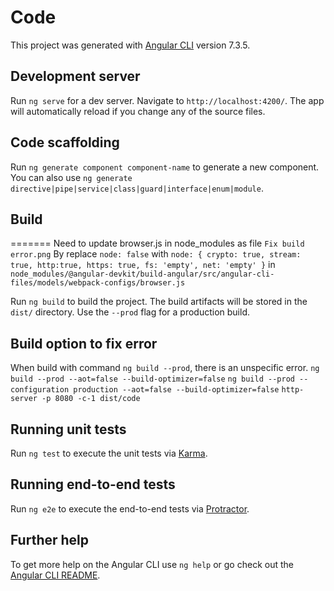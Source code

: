 # Code

This project was generated with [Angular CLI](https://github.com/angular/angular-cli) version 7.3.5.

## Development server

Run `ng serve` for a dev server. Navigate to `http://localhost:4200/`. The app will automatically reload if you change any of the source files.

## Code scaffolding

Run `ng generate component component-name` to generate a new component. You can also use `ng generate directive|pipe|service|class|guard|interface|enum|module`.


## Build
=======
Need to update browser.js in node_modules as file `Fix build error.png`
By replace `node: false` with `node: { crypto: true, stream: true, http:true, https: true, fs: 'empty', net: 'empty' }` 
in `node_modules/@angular-devkit/build-angular/src/angular-cli-files/models/webpack-configs/browser.js`

Run `ng build` to build the project. The build artifacts will be stored in the `dist/` directory. Use the `--prod` flag for a production build.

## Build option to fix error
When build with command `ng build --prod`, there is an unspecific error.
`ng build --prod --aot=false --build-optimizer=false`
`ng build --prod --configuration production --aot=false --build-optimizer=false`
`http-server -p 8080 -c-1 dist/code`

## Running unit tests

Run `ng test` to execute the unit tests via [Karma](https://karma-runner.github.io).

## Running end-to-end tests

Run `ng e2e` to execute the end-to-end tests via [Protractor](http://www.protractortest.org/).

## Further help

To get more help on the Angular CLI use `ng help` or go check out the [Angular CLI README](https://github.com/angular/angular-cli/blob/master/README.md).
